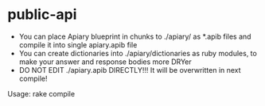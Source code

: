public-api
==========

- You can place Apiary blueprint in chunks to ./apiary/ as *.apib files and compile it into single apiary.apib file
- You can create dictionaries into ./apiary/dictionaries as ruby modules, to make your answer and response bodies more DRYer
- DO NOT EDIT ./apiary.apib DIRECTLY!!!  It will be overwritten in next compile!

Usage:
  rake compile
